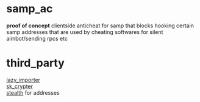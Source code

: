 # samp_ac
**proof of concept** clientside anticheat for samp that blocks hooking certain samp addresses that are used by cheating softwares for silent aimbot/sending rpcs etc

# third_party
[lazy_importer](https://github.com/JustasMasiulis/lazy_importer) <br />
[sk_crypter](https://github.com/skadro-official/skCrypter) <br />
[stealth](https://github.com/Stickey21/Stealth-Remastered) for addresses